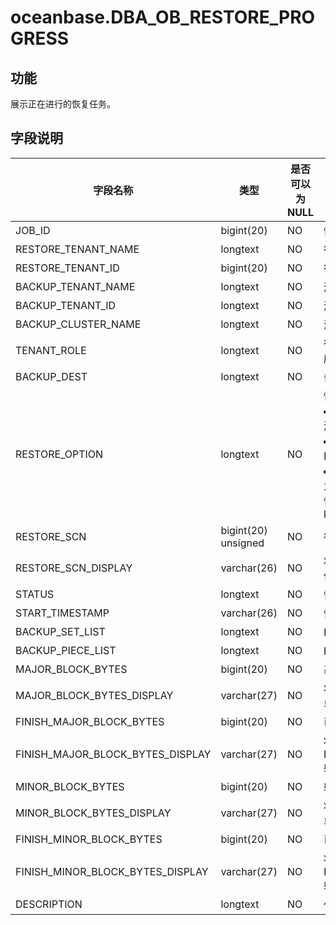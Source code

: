 # oceanbase.DBA_OB_RESTORE_PROGRESS
## 功能
展示正在进行的恢复任务。
## 字段说明

| 字段名称 | 类型 | 是否可以为 NULL | 描述 |
| --- | --- | --- | --- |
| JOB_ID | bigint(20) | NO | 恢复任务标识 |
| RESTORE_TENANT_NAME | longtext | NO | 待恢复的租户名 |
| RESTORE_TENANT_ID | bigint(20) | NO | 待恢复的租户 ID |
| BACKUP_TENANT_NAME | longtext | NO | 源租户名 |
| BACKUP_TENANT_ID | longtext | NO | 源租户 ID |
| BACKUP_CLUSTER_NAME | longtext | NO | 源集群名 |
| TENANT_ROLE | longtext | NO | 待恢复的租户角色，主库或者备库 |
| BACKUP_DEST | longtext | NO | 备份数据路径 |
| RESTORE_OPTION | longtext | NO | 恢复选项，支持以下几种：<li>（必选）pool_list：用户的资源池<li>（可选）locality：租户的 Locality 信息<li>（可选）kms_encrypt：默认为 False，如果为 True 则表示在恢复时需要指定 kms_encrypt_info |
| RESTORE_SCN | bigint(20) unsigned | NO | 待恢复位点 |
| RESTORE_SCN_DISPLAY | varchar(26) | NO | 将 RESTORE_SCN 转换成时间单位的展示 |
| STATUS | longtext | NO | 恢复状态机 |
| START_TIMESTAMP | varchar(26) | NO | 恢复 JOB 开始处理时间 |
| BACKUP_SET_LIST | longtext | NO | BACKUP_SET 列表 |
| BACKUP_PIECE_LIST | longtext | NO | BACKUP_PIECE 列表 |
| MAJOR_BLOCK_BYTES | bigint(20) | NO | 基线数据量 |
| MAJOR_BLOCK_BYTES_DISPLAY | varchar(27) | NO | 将 MAJOR_BLOCK_BYTES 转换单位的展示 |
| FINISH_MAJOR_BLOCK_BYTES | bigint(20) | NO | 已恢复的基线数据量 |
| FINISH_MAJOR_BLOCK_BYTES_DISPLAY | varchar(27) | NO | 将 FINISH_MAJOR_BLOCK_BYTES 转换单位的展示 |
| MINOR_BLOCK_BYTES | bigint(20) | NO | 转储数据量 |
| MINOR_BLOCK_BYTES_DISPLAY | varchar(27) | NO | 将 MINOR_BLOCK_BYTES 转换单位的展示 |
| FINISH_MINOR_BLOCK_BYTES | bigint(20) | NO | 已恢复的转储数据量 |
| FINISH_MINOR_BLOCK_BYTES_DISPLAY | varchar(27) | NO | 将 FINISH_MINOR_BLOCK_BYTES 转换单位的展示 |
| DESCRIPTION | longtext | NO | 任务描述 |
